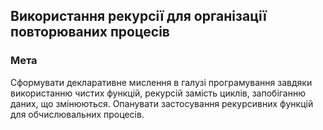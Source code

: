 ## Використання рекурсії для організації повторюваних процесів

### Мета

Сформувати декларативне мислення в галузі програмування завдяки використанню чистих функцій, рекурсій замість циклів,
запобіганню даних, що змінюються. Опанувати застосування рекурсивних функцій для обчислювальних процесів.
